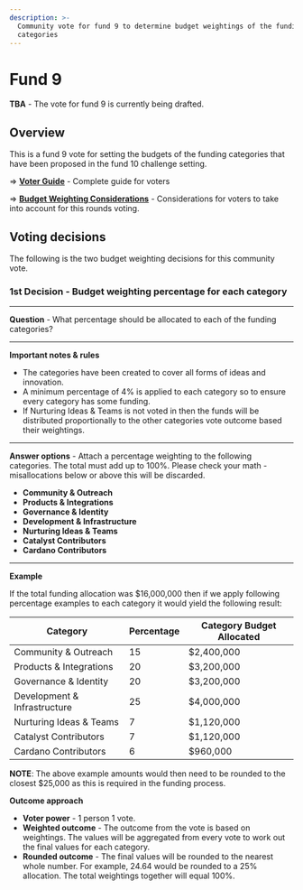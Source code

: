 ```yaml
---
description: >-
  Community vote for fund 9 to determine budget weightings of the funding
  categories
---
```


# Fund 9

**TBA** - The vote for fund 9 is currently being drafted.

## Overview



This is a fund 9 vote for setting the budgets of the funding categories that have been proposed in the fund 10 challenge setting.



\=> [**Voter Guide**](voter-guide.md) - Complete guide for voters&#x20;

\=> [**Budget Weighting Considerations**](broken-reference) - Considerations for voters to take into account for this rounds voting.



## Voting decisions

The following is the two budget weighting decisions for this community vote.



### 1st Decision - Budget weighting percentage for each category

****

**Question** - What percentage should be allocated to each of the funding categories?

****

**Important notes & rules**

* The categories have been created to cover all forms of ideas and innovation.
* A minimum percentage of 4% is applied to each category so to ensure every category has some funding.
* If Nurturing Ideas & Teams is not voted in then the funds will be distributed proportionally to the other categories vote outcome based their weightings.

****

**Answer options** - Attach a percentage weighting to the following categories. The total must add up to 100%. Please check your math - misallocations below or above this will be discarded.

* **Community & Outreach**
* **Products & Integrations**
* **Governance & Identity**
* **Development & Infrastructure**
* **Nurturing Ideas & Teams**
* **Catalyst Contributors**
* **Cardano Contributors**

****

**Example**

If the total funding allocation was $16,000,000 then if we apply following percentage examples to each category it would yield the following result:

| Category                     | Percentage | Category Budget Allocated |
| ---------------------------- | ---------- | ------------------------- |
| Community & Outreach         | 15         | $2,400,000                |
| Products & Integrations      | 20         | $3,200,000                |
| Governance & Identity        | 20         | $3,200,000                |
| Development & Infrastructure | 25         | $4,000,000                |
| Nurturing Ideas & Teams      | 7          | $1,120,000                |
| Catalyst Contributors        | 7          | $1,120,000                |
| Cardano Contributors         | 6          | $960,000                  |

**NOTE**: The above example amounts would then need to be rounded to the closest $25,000 as this is required in the funding process.



**Outcome approach**

* **Voter power** - 1 person 1 vote.
* **Weighted outcome** - The outcome from the vote is based on weightings. The values will be aggregated from every vote to work out the final values for each category.
* **Rounded outcome** - The final values will be rounded to the nearest whole number. For example, 24.64 would be rounded to a 25% allocation. The total weightings together will equal 100%.
